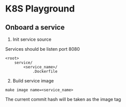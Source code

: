 # K8S Playground

## Onboard a service

1. Init service source

Services should be listen port 8080

```
<root>
    service/
        <service_name>/
            .Dockerfile
```

2. Build service image

```
make image name=<service_name>
```

The current commit hash will be taken as the image tag
